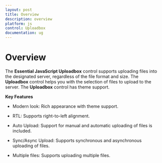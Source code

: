 ```yaml
---
layout: post
title: Overview
description: overview
platform: js
control: Uploadbox
documentation: ug
---
```


# Overview

The **Essential JavaScript Uploadbox** control supports uploading files into the designated server, regardless of the file format and size. The **Uploadbox** control helps you with the selection of files to upload to the server. The **Uploadbox** control has theme support.

**Key Features**

* Modern look: Rich appearance with theme support.

* RTL: Supports right-to-left alignment.

* Auto Upload: Support for manual and automatic uploading of files is included.

* Sync/Async Upload: Supports synchronous and asynchronous uploading of files.

* Multiple files: Supports uploading multiple files.

